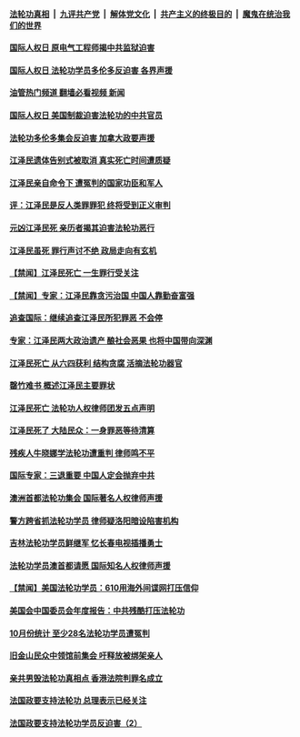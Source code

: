 ####  [法轮功真相](../../../../basic/blob/master/README.md?t=12111231) &nbsp;|&nbsp; [九评共产党](../../../../9ping.md/blob/master/README.md?t=12111231) &nbsp;|&nbsp; [解体党文化](../../../../jtdwh.md/blob/master/README.md?t=12111231)  &nbsp;|&nbsp; [共产主义的终极目的](../../../../gczydzjmd.md/blob/master/README.md?t=12111231) &nbsp;|&nbsp; [魔鬼在统治我们的世界](../../../../mgztzwmdsj.md/blob/master/README.md?t=12111231) 

#### [国际人权日 原电气工程师揭中共监狱迫害](../pages/prog424/a103594932.md?t=12111231) 

#### [国际人权日 法轮功学员多伦多反迫害 各界声援](../pages/prog424/a103594925.md?t=12111231) 

#### [油管热门频道 翻墙必看视频 新闻](http://129.146.143.75:81/youtube.html?12111231)

#### [国际人权日 美国制裁迫害法轮功的中共官员](../pages/prog424/a103594856.md?t=12111231) 

#### [法轮功多伦多集会反迫害 加拿大政要声援](../pages/prog424/a103594125.md?t=12111231) 

#### [江泽民遗体告别式被取消 真实死亡时间遭质疑](../pages/prog424/a103589704.md?t=12111231) 

#### [江泽民亲自命令下 遭冤判的国家功臣和军人](../pages/prog424/a103474522.md?t=12111231) 

#### [评：江泽民是反人类罪罪犯 终将受到正义审判](../pages/prog424/a103588831.md?t=12111231) 

#### [元凶江泽民死 亲历者揭其迫害法轮功恶行](../pages/prog424/a103588833.md?t=12111231) 

#### [江泽民虽死 罪行声讨不绝 政局走向有玄机](../pages/prog424/a103588665.md?t=12111231) 

#### [【禁闻】江泽民死亡 一生罪行受关注](../pages/prog424/a103588357.md?t=12111231) 

#### [【禁闻】专家：江泽民靠贪污治国 中国人靠勤奋富强](../pages/prog424/a103588364.md?t=12111231) 

#### [追查国际：继续追查江泽民所犯罪恶 不会停](../pages/prog424/a103588113.md?t=12111231) 

#### [专家：江泽民两大政治遗产 酿社会恶果 也将中国带向深渊](../pages/prog424/a103587973.md?t=12111231) 

#### [江泽民死亡 从六四获利 结构贪腐 活摘法轮功器官](../pages/prog424/a103587971.md?t=12111231) 

#### [罄竹难书 概述江泽民主要罪状](../pages/prog424/a103587793.md?t=12111231) 

#### [江泽民死亡 法轮功人权律师团发五点声明](../pages/prog424/a103587784.md?t=12111231) 

#### [江泽民死了 大陆民众：一身罪恶等待清算](../pages/prog424/a103587786.md?t=12111231) 

#### [残疾人牛晓娜学法轮功遭重判 律师鸣不平](../pages/prog424/a103584645.md?t=12111231) 

#### [国际专家：三退重要 中国人定会抛弃中共](../pages/prog424/a103584549.md?t=12111231) 

#### [澳洲首都法轮功集会 国际著名人权律师声援](../pages/prog424/a103583418.md?t=12111231) 

#### [警方跨省抓法轮功学员 律师疑洛阳暗设陷害机构](../pages/prog424/a103582033.md?t=12111231) 

#### [吉林法轮功学员鲜继军 忆长春电视插播勇士](../pages/prog424/a103581273.md?t=12111231) 

#### [法轮功学员澳首都请愿 国际知名人权律师声援](../pages/prog424/a103581192.md?t=12111231) 

#### [【禁闻】美国法轮功学员：610用海外间谍网打压信仰](../pages/prog424/a103579818.md?t=12111231) 

#### [美国会中国委员会年度报告：中共残酷打压法轮功](../pages/prog424/a103577141.md?t=12111231) 

#### [10月份统计 至少28名法轮功学员遭冤判](../pages/prog424/a103569715.md?t=12111231) 

#### [旧金山民众中领馆前集会 吁释放被绑架亲人](../pages/prog424/a103567964.md?t=12111231) 

#### [亲共男毁法轮功真相点 香港法院判罪名成立](../pages/prog424/a103564380.md?t=12111231) 

#### [法国政要支持法轮功 总理表示已经关注](../pages/prog424/a103563960.md?t=12111231) 

#### [法国政要支持法轮功学员反迫害（2）](../pages/prog424/a103563889.md?t=12111231) 

<img src='http://gfw-breaker.win/goodnews/indexes/prog424.md' width='0px' height='0px'/>
